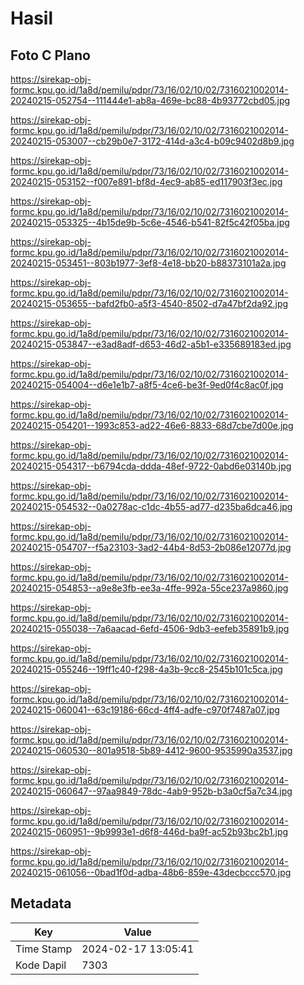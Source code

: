 # Hasil

## Foto C Plano

https://sirekap-obj-formc.kpu.go.id/1a8d/pemilu/pdpr/73/16/02/10/02/7316021002014-20240215-052754--111444e1-ab8a-469e-bc88-4b93772cbd05.jpg

https://sirekap-obj-formc.kpu.go.id/1a8d/pemilu/pdpr/73/16/02/10/02/7316021002014-20240215-053007--cb29b0e7-3172-414d-a3c4-b09c9402d8b9.jpg

https://sirekap-obj-formc.kpu.go.id/1a8d/pemilu/pdpr/73/16/02/10/02/7316021002014-20240215-053152--f007e891-bf8d-4ec9-ab85-ed117903f3ec.jpg

https://sirekap-obj-formc.kpu.go.id/1a8d/pemilu/pdpr/73/16/02/10/02/7316021002014-20240215-053325--4b15de9b-5c6e-4546-b541-82f5c42f05ba.jpg

https://sirekap-obj-formc.kpu.go.id/1a8d/pemilu/pdpr/73/16/02/10/02/7316021002014-20240215-053451--803b1977-3ef8-4e18-bb20-b88373101a2a.jpg

https://sirekap-obj-formc.kpu.go.id/1a8d/pemilu/pdpr/73/16/02/10/02/7316021002014-20240215-053655--bafd2fb0-a5f3-4540-8502-d7a47bf2da92.jpg

https://sirekap-obj-formc.kpu.go.id/1a8d/pemilu/pdpr/73/16/02/10/02/7316021002014-20240215-053847--e3ad8adf-d653-46d2-a5b1-e335689183ed.jpg

https://sirekap-obj-formc.kpu.go.id/1a8d/pemilu/pdpr/73/16/02/10/02/7316021002014-20240215-054004--d6e1e1b7-a8f5-4ce6-be3f-9ed0f4c8ac0f.jpg

https://sirekap-obj-formc.kpu.go.id/1a8d/pemilu/pdpr/73/16/02/10/02/7316021002014-20240215-054201--1993c853-ad22-46e6-8833-68d7cbe7d00e.jpg

https://sirekap-obj-formc.kpu.go.id/1a8d/pemilu/pdpr/73/16/02/10/02/7316021002014-20240215-054317--b6794cda-ddda-48ef-9722-0abd6e03140b.jpg

https://sirekap-obj-formc.kpu.go.id/1a8d/pemilu/pdpr/73/16/02/10/02/7316021002014-20240215-054532--0a0278ac-c1dc-4b55-ad77-d235ba6dca46.jpg

https://sirekap-obj-formc.kpu.go.id/1a8d/pemilu/pdpr/73/16/02/10/02/7316021002014-20240215-054707--f5a23103-3ad2-44b4-8d53-2b086e12077d.jpg

https://sirekap-obj-formc.kpu.go.id/1a8d/pemilu/pdpr/73/16/02/10/02/7316021002014-20240215-054853--a9e8e3fb-ee3a-4ffe-992a-55ce237a9860.jpg

https://sirekap-obj-formc.kpu.go.id/1a8d/pemilu/pdpr/73/16/02/10/02/7316021002014-20240215-055038--7a6aacad-6efd-4506-9db3-eefeb35891b9.jpg

https://sirekap-obj-formc.kpu.go.id/1a8d/pemilu/pdpr/73/16/02/10/02/7316021002014-20240215-055246--19ff1c40-f298-4a3b-9cc8-2545b101c5ca.jpg

https://sirekap-obj-formc.kpu.go.id/1a8d/pemilu/pdpr/73/16/02/10/02/7316021002014-20240215-060041--63c19186-66cd-4ff4-adfe-c970f7487a07.jpg

https://sirekap-obj-formc.kpu.go.id/1a8d/pemilu/pdpr/73/16/02/10/02/7316021002014-20240215-060530--801a9518-5b89-4412-9600-9535990a3537.jpg

https://sirekap-obj-formc.kpu.go.id/1a8d/pemilu/pdpr/73/16/02/10/02/7316021002014-20240215-060647--97aa9849-78dc-4ab9-952b-b3a0cf5a7c34.jpg

https://sirekap-obj-formc.kpu.go.id/1a8d/pemilu/pdpr/73/16/02/10/02/7316021002014-20240215-060951--9b9993e1-d6f8-446d-ba9f-ac52b93bc2b1.jpg

https://sirekap-obj-formc.kpu.go.id/1a8d/pemilu/pdpr/73/16/02/10/02/7316021002014-20240215-061056--0bad1f0d-adba-48b6-859e-43decbccc570.jpg


## Metadata

| Key        | Value               |
| ---------- | ------------------- |
| Time Stamp | 2024-02-17 13:05:41 |
| Kode Dapil | 7303                |



